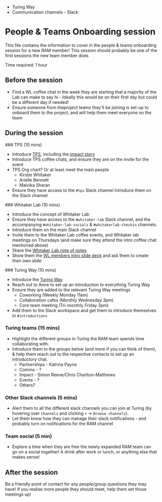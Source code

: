 
* Turing Way
* Communication channels - Slack

# People & Teams Onboarding session

This file contains the information to cover in the people & teams onboarding session for a new RAM member!
This session should probably be one of the first sessions the new team member does

Time required: 1 hour

## Before the session
- Find a WL coffee chat in the week they are starting that a majority of the Lab can make to say hi - Ideally this would be on their first day but could be a different day if needed!
- Ensure someone from theproject teams they'll be joining is set-up to onboard them to the project, and will help them meet everyone on the team

## During the session

### TPS (10 mins)
- Introduce [TPS](https://www.turing.ac.uk/research/research-programmes/tools-practices-and-systems), including the [impact story](https://www.turing.ac.uk/research/impact-stories/changing-culture-data-science)
- Introduce TPS coffee chats, and ensure they are on the invite for the event
- TPS Org chart? Or at least meet the main people
    - Kirstie Whitaker
    - Arielle Bennett
    - Malvika Sharan
- Ensure they have access to the `#tps` Slack channel
Introduce them on the Slack channel

### Whitaker Lab (10 mins)
- Introduce the concept of Whitaker Lab
- Ensure they have access to the `#whitaker-lab` Slack channel, and the accompanying `#whitaker-lab-socials` & `#whitakerlab-checkin` channels.
- Introduce them on the main Slack channel
- Invite them to the Whitaker Lab coffee events, and Whitaker lab meetings on Thursdays (and make sure they attend the intro coffee chat mentioned above)
- Share the [Whitaker Lab note of notes](https://hackmd.io/@whitakerlab/note-of-notes)
- Show them the [WL members intro slide deck](https://docs.google.com/presentation/d/1g-plncmi00FK97QuYDfqq7oPzUmL0xkHm1hy4X81IX8/edit#slide=id.gf5e62e1b31_1_0) and ask them to create their own slide

### Turing Way (10 mins)
- Introduce the [Turing Way](https://the-turing-way.netlify.app/welcome)
- Reach out to Anne to set up an introduction to everything Turing Way
- Ensure they are added to the relevant Turing Way meetings
    - Coworking (Weekly Monday 11am)
    - Collaboration cafes (Monthly Wednesday 3pm)
    - Core team meeting (Tri-monthly Friday 3pm)
- Add them to the Slack workspace and get them to introduce themselves in `#introductions`

### Turing teams (15 mins)
- Highlight the different groups in Turing the RAM team spends time collaborating with.
- Introduce them to the groups below (and more if you can think of them), & help them reach out to the respective contacts to set up an introductory chat.
    - Partnerships - Katrina Payne
    - Comms - ?
    - Impact - Simon Reeve/Chris Charlton-Matthews
    - Events - ?
    - Others?

### Other Slack channels (5 mins)
- Alert them to all the different slack channels you can join at Turing (by hovering over `Channels` and clicking `+` -> `Browse channels`).
- Let them know how they can manage their slack notifications - and probably turn on notifications for the RAM channel

### Team social (5 min)
- Explore a time when they are free the newly expanded RAM team can go on a social together! A drink after work or lunch, or anything else that makes sense! 

## After the session

Be a friendly point of contact for any people/group questions they may have!
If you realise more people they should meet, help them set those meetings up!